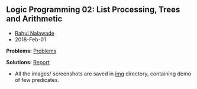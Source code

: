 ## Logic Programming 02: List Processing, Trees and Arithmetic

- [Rahul Nalawade](https://github.com/rahul1947)
- 2018-Feb-01 

**Problems:** [Problems](https://github.com/rahul1947/Logic-Programming/blob/master/LP02-List-Processing-Trees-and-Arithmetic/Problems.txt)

**Solutions:** [Report](https://github.com/rahul1947/Logic-Programming/blob/master/LP02-List-Processing-Trees-and-Arithmetic/CS6374-HW03-rsn170330.pdf) 

- All the images/ screenshots are saved in [img](https://github.com/rahul1947/Logic-Programming/tree/master/LP02-List-Processing-Trees-and-Arithmetic/img) directory, containing demo of few predicates.
